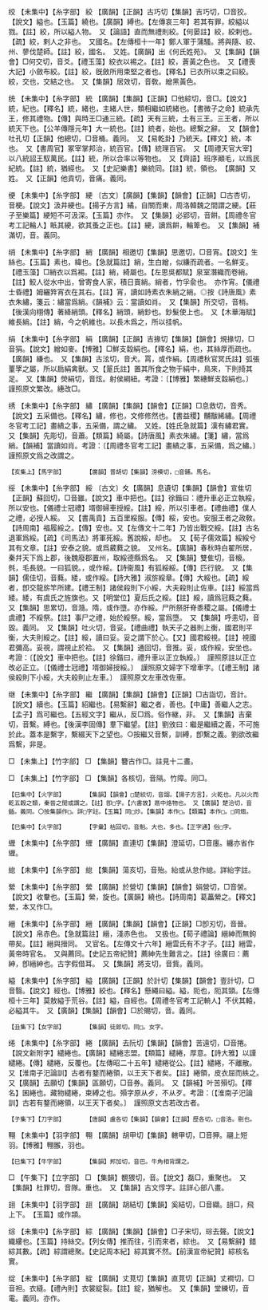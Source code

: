 <!-- { "loadSidebar": true } -->
绞	【未集中】【糸字部】	絞	【廣韻】【正韻】古巧切【集韻】吉巧切，□音狡。【說文】縊也。【玉篇】繞也。【廣韻】縛也。【左傳哀三年】若其有罪，絞縊以戮。【註】絞，所以縊人物。　又【論語】直而無禮則絞。【何晏註】絞，絞剌也。【疏】絞，剌人之非也。　又國名。【左傳桓十一年】鄭人軍于蒲騷。將與隨、絞、州、蓼伐楚師。【註】絞，國名。　又姓。【廣韻】出《何氏姓苑》。　又【集韻】【韻會】□何交切，音爻。【禮玉藻】絞衣以裼之。【註】絞，蒼黃之色也。　又【禮喪大記】小斂布絞。【註】絞，旣斂所用束堅之者也。【釋名】已衣所以束之曰絞。絞，交也，交結之也。　又【集韻】居效切，音敎。繒黑黃色。

统	【未集中】【糸字部】	統	【廣韻】【集韻】【正韻】□他綜切，音□。【說文】統，紀也。【釋名】統，緒也，主緒人世，類相繼如統緒也。【書微子之命】統承先王，修其禮物。【傳】與時王□通三統。【疏】天有三統，土有三王。三王者，所以統天下也。【公羊傳隱元年】大一統也。【註】統者，始也。總繫之辭。　又【韻會】吐孔切【正韻】他總切，□音桶。義同。　又【易乾卦】乃統天。【釋文】統，本也。　又【書周官】冢宰掌邦治，統百官。【傳】統理百官。　又【周禮天官大宰】以八統詔王馭萬民。【註】統，所以合率以等物也。　又【齊語】班序顚毛，以爲民紀統。【註】統，猶經也。　又【史記樂書】樂統同。【註】統，領也。　【廣韻】又姓。　又【正韻】他貢切，音痛。義同。

绠	【未集中】【糸字部】	綆	〔古文〕【廣韻】【集韻】【韻會】【正韻】□古杏切，音梗。【說文】汲井綆也。【揚子方言】繘，自關而東，周洛韓魏之間謂之綆。【莊子至樂篇】綆短不可汲深。【玉篇】亦作。　又【集韻】必郢切，音餠。【周禮冬官考工記輪人】眡其綆，欲其蚤之正也。【註】綆，讀爲餠，輪箄也。　又【集韻】補滿切，音。義同。

绡	【未集中】【糸字部】	綃	【廣韻】相邀切【集韻】思邀切，□音宵。【說文】生絲也。【玉篇】素也，緯也。【急就篇註】綃，生白繒，似縑而疏者。一名鮮支。【禮玉藻】□綃衣以爲裼。【註】綃，綺屬也。【左思吳都賦】泉室潛織而卷綃。【註】鮫人從水中出，曾寄食人家，積日賣綃。綃者，竹孚兪也。　亦作宵。【儀禮士昏禮】姆纚筓宵衣在其右。【註】宵，讀如詩素衣朱綃之綃。◎按《詩唐風》素衣朱繡，箋云：繡當爲綃。《韻補》云：當讀如肖。　又【集韻】所交切，音梢。【後漢向栩傳】著絳綃頭。【釋名】綃頭，綃鈔也。鈔髮使上也。　又【木華海賦】維長綃。【註】綃，今之帆維也。以長木爲之，所以挂帆。

绢	【未集中】【糸字部】	絹	【廣韻】【正韻】吉掾切【集韻】【韻會】規掾切，□音狷。【說文】繒如麥。【博雅】□鮮支縠絹也。【釋名】絹，也，其絲厚而疏也。【廣韻】縑也。　又【集韻】古泫切，音犬。罥，或作絹。【周禮秋官冥氏註】弧張罿罦之屬，所以扃絹禽獸。又【翨氏註】置其所食之物于絹中，鳥來，下則掎其足。　又【集韻】熒絹切，音炫。射侯綱紐。考證：〔【博雅】繁繐鮮支縠絹也。〕　謹照原文繁改。繐改□。 

绣	【未集中】【糸字部】	繡	【廣韻】【集韻】【韻會】【正韻】□息救切，音秀。【說文】五采備也。【釋名】繡，修也，文修修然也。【書益稷】黼黻絺繡。【周禮冬官考工記】畫繢之事，五采備，謂之繡。　又姓。【姓氏急就篇】漢有繡君實。　又【集韻】先彫切，音蕭。【類篇】綺屬。【詩唐風】素衣朱繡。【箋】繡，當爲綃。【韻補】當讀如肖。考證：〔【周禮冬官考工記】畫繢之事，五采備，爲之繡。〕　謹照原文爲之改謂之。 

	【亥集上】【馬字部】		【廣韻】普胡切【集韻】滂模切，□音鋪。馬名。

绥	【未集中】【糸字部】	綏	〔古文〕夊【廣韻】息遺切【集韻】【韻會】宣隹切【正韻】蘇回切，□音雖。【說文】車中把也。【註】徐鍇曰：禮升車必正立執綏，所以安也。【儀禮士冠禮】壻御婦車授綏。【註】綏，所以引車者。【禮曲禮】僕人之禮，必授人綏。　又【書禹貢】五百里綏服。【傳】綏，安也。安服王者之政敎。【詩周南】福履綏之。【傳】安也。又【左傳文十二年】乃皆出戰交綏。【註】古名退軍爲綏。【疏】《司馬法》將軍死綏。舊說綏，却也。　又【荀子儒效篇】綏綏兮其有文章。【註】安泰之貌。或爲葳蕤之貌。　又州名。【廣韻】春秋時白翟所居，秦幷天下爲上郡，後魏廢郡置州，取綏德縣爲名。　又【集韻】雙隹切，音榱。毿，毛長貌。一曰狐貌。，或作綏。【詩衞風】有狐綏綏。【傳】匹行貌。　又【集韻】儒佳切，音蕤。緌，或作綏。【詩大雅】淑旂綏章。【傳】大綏也。【疏】綏者，卽交龍旂竿所建。【禮王制】諸侯殺則下小綏，大夫殺則止佐車。【註】綏當爲緌。緌，有虞氏之旌旗也。又【明堂位】夏后氏之綏。【註】綏，讀爲冠蕤之蕤。　又【集韻】思累切，音瀡。隋，或作墮。亦作綏。尸所祭肝脊黍稷之屬。【儀禮士虞禮】不綏祭。【註】事尸之禮，始於綏祭。綏，當爲墮。　又【集韻】呼恚切，音毀。義同。　又【集韻】吐火切，音妥。【禮曲禮】執天子之器則上衡，國君則平衡，大夫則綏之。【註】綏，讀曰妥。妥之謂下於心。【又】國君綏視。【註】視國君彌高。妥視，謂視止於袷。　又【集韻】通回切，音推。妥，或作綏，安坐也。考證：〔【說文】車中把也。【註】徐鍇曰，禮升車以正立執綏。〕　謹照原註以正立改必正立。〔【儀禮士冠禮】壻御婦授綏。〕　謹照原文婦字下增車字。〔【禮王制】諸侯殺則下小綏，大夫殺則止左車。〕　謹照原文左車改佐車。 

继	【未集中】【糸字部】	繼	【廣韻】【集韻】【韻會】【正韻】□古詣切，音計。【說文】續也。【玉篇】紹繼也。【易繫辭】繼之者，善也。【中庸】善繼人之志。【孟子】爲可繼也。【五經文字】繼从，反□爲。俗作継，非。　又【集韻】吉棄切，音繫。縛也。【後漢李固傳】羣下繼望。【註】劉攽曰：繼是繼續之義，不可施於此。蓋本是繫字，繫綴天下之望也。○按繼又音繫，訓縛，卽繫之義。劉欲改繼爲繫，非是。

□	【未集上】【竹字部】	□	【集韻】簪古作□。註見十二畫。

□	【未集上】【竹字部】	□	【集韻】各核切，音隔。竹障。同□。

	【巳集中】【火字部】		【集韻】【韻會】□楚絞切，音謅。【揚子方言】，火乾也。凡以火而乾五穀之類，秦晉之閒或謂之。【註】卽□字。【六書故】鬲中烙物也。　又【廣韻】楚洽切，音鍤。義同。〇按集韻作□。詳□字註。【玉篇】同□炒。【集韻】本作□。【類篇】本作□。□同煼。

	【巳集中】【火字部】		【字彙】枯回切，音魁。大也，多也。【正字通】俗□字。

緾	【未集中】【糸字部】	緾	【廣韻】直連切【集韻】澄延切，□音廛。纏亦省作緾。

緿	【未集中】【糸字部】	緿	【集韻】蕩亥切，音殆。紿或从怠作緿。詳紿字註。

縈	【未集中】【糸字部】	縈	【廣韻】於營切【集韻】【韻會】娟營切，□音褮。【說文】收韏也。【玉篇】縈，旋也。【廣韻】繞也。【詩周南】葛藟縈之。【釋文】縈，本又作□。

縉	【未集中】【糸字部】	縉	【廣韻】【集韻】【韻會】【正韻】□卽刃切，音晉。【說文】帛赤色。【急就篇註】縉，淺赤色也。　又扱也。【荀子禮論】縉紳而無鉤帶矣。【註】縉與搢同。　又官名。【左傳文十六年】縉雲氏有不才子。【註】縉雲，黃帝時官名。　又與薦同。【史記五帝紀贊】薦紳先生難言之。【註】徐廣曰：薦紳，卽縉紳也。古字假借耳。　又【集韻】將支切，音貲。義同。

縊	【未集中】【糸字部】	縊	【廣韻】【正韻】於計切【集韻】【韻會】壹計切，□音翳。【說文】經也。【博雅】絞也。【釋名】懸繩曰縊。縊，阨也，阨其頸。【左傳桓十三年】莫敖縊于荒谷。【註】縊，自經也。【周禮冬官考工記輈人】不伏其轅，必縊其牛。　又【廣韻】【集韻】【韻會】□於賜切，音。義同。

	【丑集下】【女字部】		【集韻】徒郞切。同□。女字。

绻	【未集中】【糸字部】	綣	【廣韻】去阮切【集韻】【韻會】苦遠切，□音捲。【說文新附字】繾綣也。【廣韻】繾綣志盟。【類篇】繾綣，厚意。【詩大雅】以謹繾綣。【傳】繾綣，反覆也。【左傳昭二十五年】繾綣從公。【註】繾綣，不離散。　又【淮南子汜論訓】古者有鍪而綣領，以王天下者矣。【註】綣領，皮衣屈而紩之。　又【廣韻】去願切【集韻】區願切，□音券。義同。　又【韻補】叶苦殞切。【釋名】囷綣也。藏物繾綣，束縛之也。殞字原从歺，不从歹。考證：〔【淮南子汜論訓】古若有鍪而綣領，以王天下者矣。〕　謹照原文古若改古者。 

	【子集下】【刀字部】		【唐韻】盧各切【集韻】【韻會】【正韻】歷各切，□音洛。剔也。

翈	【未集中】【羽字部】	翈	【廣韻】胡甲切【集韻】轄甲切，□音狎。翮上短羽。【博雅】翈翭，羽也。

	【巳集下】【牛字部】		【集韻】邦加切，音巴。牛角相背謂之。

□	【午集下】【立字部】	□	【集韻】覩猥切，音。【說文】磊□，重聚也。　又【集韻】杜罪切，音隊。重也。　又【集韻】古文惇字。註詳心部八畫。

翓	【未集中】【羽字部】	翓	【廣韻】胡結切【集韻】奚結切，□音纈。翓□，飛上下。　【玉篇】或作頡。

综	【未集中】【糸字部】	綜	【廣韻】【集韻】【韻會】□子宋切，琮去聲。【說文】織縷也。【玉篇】持絲交。【列女傳】推而往，引而來者，綜也。　又【易繫辭】錯綜其數。【疏】綜謂總聚。【史記周本紀】綜其實不然。【前漢宣帝紀贊】綜核名實。

绽	【未集中】【糸字部】	綻	【廣韻】丈莧切【集韻】直莧切【正韻】丈襇切，□音袒。衣縫。【禮內則】衣裳綻裂。【註】綻，猶解也。　又【集韻】堂練切，音電。義同。亦作。


